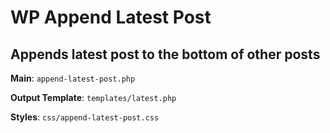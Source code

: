 # WP Append Latest Post
## Appends latest post to the bottom of other posts

**Main**: `append-latest-post.php`

**Output Template**: `templates/latest.php`

**Styles**: `css/append-latest-post.css`

